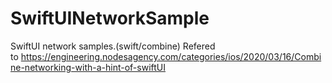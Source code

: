 # SwiftUINetworkSample

SwiftUI network samples.(swift/combine)
Refered to https://engineering.nodesagency.com/categories/ios/2020/03/16/Combine-networking-with-a-hint-of-swiftUI
